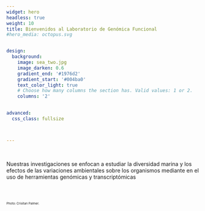 ```yaml
---
widget: hero
headless: true
weight: 10
title: Bienvenidos al Laboratorio de Genómica Funcional
#hero_media: octopus.svg


design:
  background:
    image: sea_two.jpg 
    image_darken: 0.6
    gradient_end: '#1976d2'
    gradient_start: '#004ba0'
    text_color_light: true
    # Choose how many columns the section has. Valid values: 1 or 2.
    columns: '2'
    

advanced:
  css_class: fullsize



---
```


<br>

Nuestras investigaciones se enfocan a estudiar la diversidad marina y los efectos de las variaciones ambientales sobre los organismos mediante en el uso de herramientas genómicas y transcriptómicas


<br>

<br>

<p style="font-size:8px">Photo: Crisitan Palmer.</p>


  